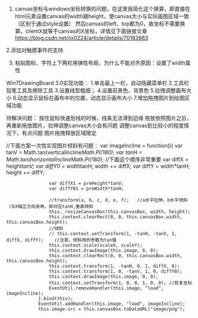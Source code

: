1. canvas坐标与windows坐标转换的问题，在这里我简化这个换算，即直接在html元素设置canvas的width跟height，使canvas大小与实际画图区域一致（区别于通过style设置）
然后canvas的left、top都为0，故坐标不需要换算，clientX就等于canvas的X坐标，详情见下面链接文章
https://blog.csdn.net/jjx0224/article/details/70183863

2.添加对触摸事件的支持

3. 粘贴图标、字符上下两栏用弹性布局，为什么不能对齐原因：设置了width属性


Win7DrawingBoard 3.0实现功能：
1.单击最上一栏，自动隐藏菜单栏
2.工具栏铅笔工具及擦除工具
3.设置线型粗细；
4.设置前景色、背景色
5.拉拽调整画布大小
6.动态显示鼠标在画布中的位置，动态显示画布大小
7.增加拖拽图片到绘图区域功能


待解决问题：
按住鼠标快速划线的时候，线条无法滑到边缘
拖放依照图片之后，再重新拖放图片，拉伸调整canvas大小会有问题
调整canvas到比较小的程度情况下，有点问题
图片拖拽释放区域限定

//下面方案一次性实现图片倾斜有问题：
var imageIncline = function(){
                    var tanV = Math.tan(verticalIncline*Math.PI/180);
                    var tanH = Math.tan(horizontalIncline*Math.PI/180);
                    //下面这个顺序非常重要
                    var diffX = height*tanV;
                    var diffY0 = width*tanH;
                    width += diffX;
                    var diffY = width*tanH;
                    height += diffY;

                    var diffX1 = preHeight*tanV;
                    var diffY01 = preWidth*tanH;

                    //transform(a, b, c, d, e, f);   //a水平拉伸，b水平倾斜（与X轴正方向夹角，即对应tanH,垂直倾斜
                    this._resizeCanvasBox(this.canvasBox, width, height);
                    this.context.clearRect(0, 0, this.canvasBox.width, this.canvasBox.height);
                    //倾斜
                    // this.context.setTransform(1, -tanH, -tanV, 1, diffX, diffY);    //注意，倾斜用的参数为tan值
                    this.context.scale(scaleX, scaleY);
                    this.context.drawImage(this.image, 0, 0);
                    this.context.clearRect(0, 0, this.canvasBox.width, this.canvasBox.height);
                    this.context.transform(1, -tanH, 0, 1, diffX, 0);
                    this.context.transform(1, 0, -tanV, 1, 0, diffY0);
                    this.context.drawImage(this.image, 0, 0);
                    this.context.setTransform(1, 0, 0, 1, 0, 0); //恢复坐标
                    EventUtil.removeHandler(this.image, "load", imageIncline);
                }.bind(this);
                EventUtil.addHandler(this.image, "load", imageIncline);
                this.image.src = this.canvasBox.toDataURL("image/png");